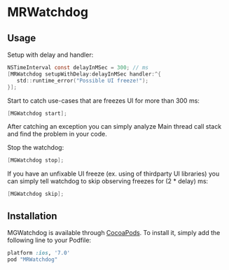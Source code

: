 # MRWatchdog

## Usage

Setup with delay and handler:
```objective-c
NSTimeInterval const delayInMSec = 300; // ms
[MRWatchdog setupWithDelay:delayInMSec handler:^{
   std::runtime_error("Possible UI freeze!");
}];
```

Start to catch use-cases that are freezes UI for more than 300 ms:
```objective-c
[MGWatchdog start];
```

After catching an exception you can simply analyze Main thread call stack and find the problem in your code.


Stop the watchdog:
```objective-c
[MGWatchdog stop];
```


If you have an unfixable UI freeze (ex. using of thirdparty UI libraries) you can simply tell watchdog to skip observing freezes for (2 * delay) ms:
```objective-c
[MGWatchdog skip];
```

## Installation

MGWatchdog is available through [CocoaPods](http://cocoapods.org). To install
it, simply add the following line to your Podfile:

```ruby
platform :ios, '7.0'
pod "MRWatchdog"
```